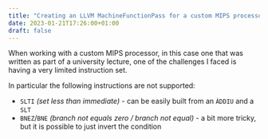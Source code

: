 ```yaml
---
title: "Creating an LLVM MachineFunctionPass for a custom MIPS processor"
date: 2023-01-21T17:26:00+01:00
draft: false
---
```


When working with a custom MIPS processor, in this case one that was written as part of a university lecture, one of the challenges I faced is having a very limited instruction set.

In particular the following instructions are not supported:
- `SLTI` *(set less than immediate)* - can be easily built from an `ÀDDIU` and a `SLT`
- `BNEZ`/`BNE` *(branch not equals zero / branch not equal)* - a bit more tricky, but it is possible to just invert the condition
